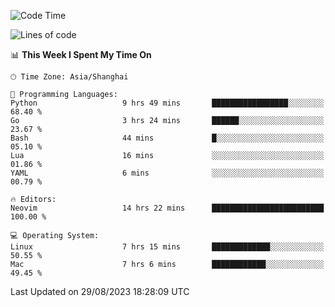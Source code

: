 <!--START_SECTION:waka-->
![Code Time](http://img.shields.io/badge/Code%20Time-1%2C542%20hrs%208%20mins-blue)

![Lines of code](https://img.shields.io/badge/From%20Hello%20World%20I%27ve%20Written-286.1%20thousand%20lines%20of%20code-blue)

📊 **This Week I Spent My Time On** 

```text
🕑︎ Time Zone: Asia/Shanghai

💬 Programming Languages: 
Python                   9 hrs 49 mins       █████████████████░░░░░░░░   68.40 % 
Go                       3 hrs 24 mins       ██████░░░░░░░░░░░░░░░░░░░   23.67 % 
Bash                     44 mins             █░░░░░░░░░░░░░░░░░░░░░░░░   05.10 % 
Lua                      16 mins             ░░░░░░░░░░░░░░░░░░░░░░░░░   01.86 % 
YAML                     6 mins              ░░░░░░░░░░░░░░░░░░░░░░░░░   00.79 % 

🔥 Editors: 
Neovim                   14 hrs 22 mins      █████████████████████████   100.00 % 

💻 Operating System: 
Linux                    7 hrs 15 mins       █████████████░░░░░░░░░░░░   50.55 % 
Mac                      7 hrs 6 mins        ████████████░░░░░░░░░░░░░   49.45 % 
```


 Last Updated on 29/08/2023 18:28:09 UTC
<!--END_SECTION:waka-->
